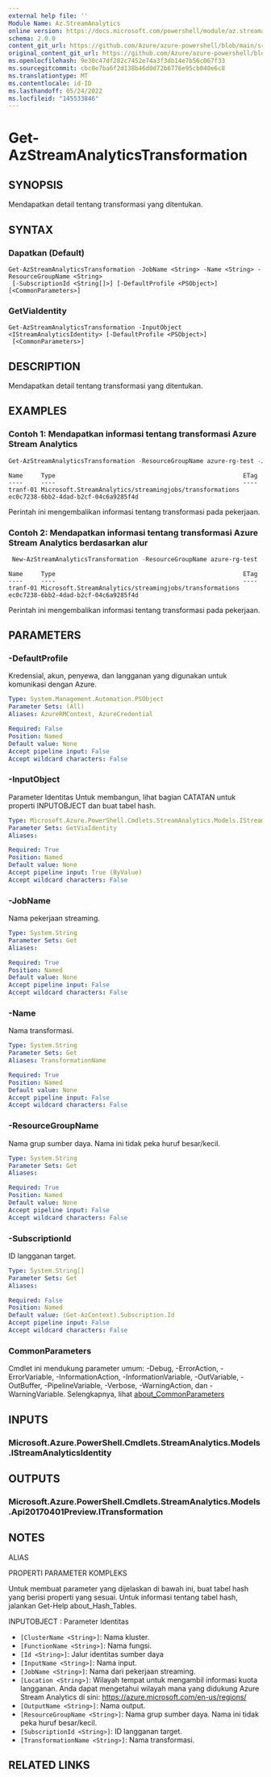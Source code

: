 ```yaml
---
external help file: ''
Module Name: Az.StreamAnalytics
online version: https://docs.microsoft.com/powershell/module/az.streamanalytics/get-azstreamanalyticstransformation
schema: 2.0.0
content_git_url: https://github.com/Azure/azure-powershell/blob/main/src/StreamAnalytics/help/Get-AzStreamAnalyticsTransformation.md
original_content_git_url: https://github.com/Azure/azure-powershell/blob/main/src/StreamAnalytics/help/Get-AzStreamAnalyticsTransformation.md
ms.openlocfilehash: 9e30c47df282c7452e74a3f3db14e7b56c067f33
ms.sourcegitcommit: cbc0e7ba6f2d138b46d0d72b6776e95cb040e6c8
ms.translationtype: MT
ms.contentlocale: id-ID
ms.lasthandoff: 05/24/2022
ms.locfileid: "145533846"
---
```

# Get-AzStreamAnalyticsTransformation

## SYNOPSIS
Mendapatkan detail tentang transformasi yang ditentukan.

## SYNTAX

### Dapatkan (Default)
```
Get-AzStreamAnalyticsTransformation -JobName <String> -Name <String> -ResourceGroupName <String>
 [-SubscriptionId <String[]>] [-DefaultProfile <PSObject>] [<CommonParameters>]
```

### GetViaIdentity
```
Get-AzStreamAnalyticsTransformation -InputObject <IStreamAnalyticsIdentity> [-DefaultProfile <PSObject>]
 [<CommonParameters>]
```

## DESCRIPTION
Mendapatkan detail tentang transformasi yang ditentukan.

## EXAMPLES

### Contoh 1: Mendapatkan informasi tentang transformasi Azure Stream Analytics
```powershell
Get-AzStreamAnalyticsTransformation -ResourceGroupName azure-rg-test -JobName sajob-01-pwsh -Name tranf-01
```
```output
Name     Type                                                    ETag
----     ----                                                    ----
tranf-01 Microsoft.StreamAnalytics/streamingjobs/transformations ec0c7238-6bb2-4dad-b2cf-04c6a9285f4d
```

Perintah ini mengembalikan informasi tentang transformasi pada pekerjaan.

### Contoh 2: Mendapatkan informasi tentang transformasi Azure Stream Analytics berdasarkan alur
```powershell
 New-AzStreamAnalyticsTransformation -ResourceGroupName azure-rg-test -JobName sajob-01-portal -Name tranf-01 -StreamingUnit 6 -Query "Select Id, Name from input-01" | Get-AzStreamAnalyticsTransformation
```
```output
Name     Type                                                    ETag
----     ----                                                    ----
tranf-01 Microsoft.StreamAnalytics/streamingjobs/transformations ec0c7238-6bb2-4dad-b2cf-04c6a9285f4d
```

Perintah ini mengembalikan informasi tentang transformasi pada pekerjaan.

## PARAMETERS

### -DefaultProfile
Kredensial, akun, penyewa, dan langganan yang digunakan untuk komunikasi dengan Azure.

```yaml
Type: System.Management.Automation.PSObject
Parameter Sets: (All)
Aliases: AzureRMContext, AzureCredential

Required: False
Position: Named
Default value: None
Accept pipeline input: False
Accept wildcard characters: False
```

### -InputObject
Parameter Identitas Untuk membangun, lihat bagian CATATAN untuk properti INPUTOBJECT dan buat tabel hash.

```yaml
Type: Microsoft.Azure.PowerShell.Cmdlets.StreamAnalytics.Models.IStreamAnalyticsIdentity
Parameter Sets: GetViaIdentity
Aliases:

Required: True
Position: Named
Default value: None
Accept pipeline input: True (ByValue)
Accept wildcard characters: False
```

### -JobName
Nama pekerjaan streaming.

```yaml
Type: System.String
Parameter Sets: Get
Aliases:

Required: True
Position: Named
Default value: None
Accept pipeline input: False
Accept wildcard characters: False
```

### -Name
Nama transformasi.

```yaml
Type: System.String
Parameter Sets: Get
Aliases: TransformationName

Required: True
Position: Named
Default value: None
Accept pipeline input: False
Accept wildcard characters: False
```

### -ResourceGroupName
Nama grup sumber daya.
Nama ini tidak peka huruf besar/kecil.

```yaml
Type: System.String
Parameter Sets: Get
Aliases:

Required: True
Position: Named
Default value: None
Accept pipeline input: False
Accept wildcard characters: False
```

### -SubscriptionId
ID langganan target.

```yaml
Type: System.String[]
Parameter Sets: Get
Aliases:

Required: False
Position: Named
Default value: (Get-AzContext).Subscription.Id
Accept pipeline input: False
Accept wildcard characters: False
```

### CommonParameters
Cmdlet ini mendukung parameter umum: -Debug, -ErrorAction, -ErrorVariable, -InformationAction, -InformationVariable, -OutVariable, -OutBuffer, -PipelineVariable, -Verbose, -WarningAction, dan -WarningVariable. Selengkapnya, lihat [about_CommonParameters](http://go.microsoft.com/fwlink/?LinkID=113216)

## INPUTS

### Microsoft.Azure.PowerShell.Cmdlets.StreamAnalytics.Models.IStreamAnalyticsIdentity

## OUTPUTS

### Microsoft.Azure.PowerShell.Cmdlets.StreamAnalytics.Models.Api20170401Preview.ITransformation

## NOTES

ALIAS

PROPERTI PARAMETER KOMPLEKS

Untuk membuat parameter yang dijelaskan di bawah ini, buat tabel hash yang berisi properti yang sesuai. Untuk informasi tentang tabel hash, jalankan Get-Help about_Hash_Tables.


INPUTOBJECT <IStreamAnalyticsIdentity>: Parameter Identitas
  - `[ClusterName <String>]`: Nama kluster.
  - `[FunctionName <String>]`: Nama fungsi.
  - `[Id <String>]`: Jalur identitas sumber daya
  - `[InputName <String>]`: Nama input.
  - `[JobName <String>]`: Nama dari pekerjaan streaming.
  - `[Location <String>]`: Wilayah tempat untuk mengambil informasi kuota langganan. Anda dapat mengetahui wilayah mana yang didukung Azure Stream Analytics di sini: https://azure.microsoft.com/en-us/regions/
  - `[OutputName <String>]`: Nama output.
  - `[ResourceGroupName <String>]`: Nama grup sumber daya. Nama ini tidak peka huruf besar/kecil.
  - `[SubscriptionId <String>]`: ID langganan target.
  - `[TransformationName <String>]`: Nama transformasi.

## RELATED LINKS

